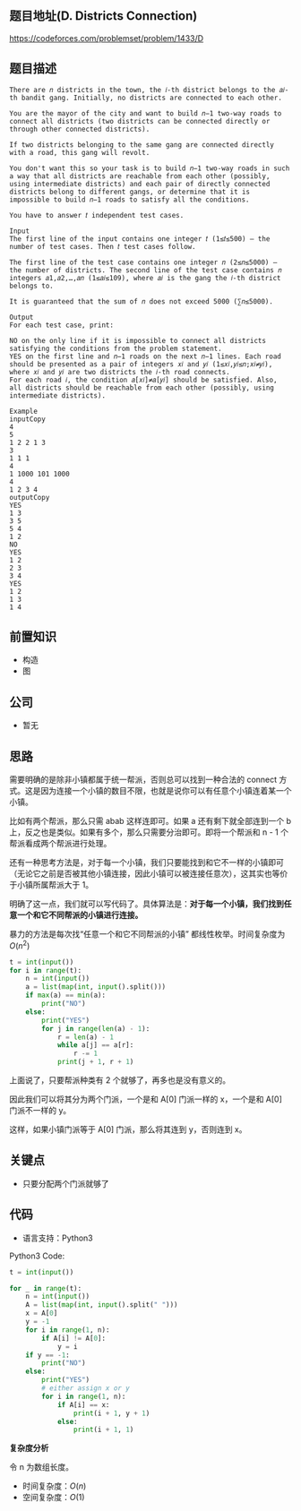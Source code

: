 ## 题目地址(D. Districts Connection)

https://codeforces.com/problemset/problem/1433/D

## 题目描述

```
There are 𝑛 districts in the town, the 𝑖-th district belongs to the 𝑎𝑖-th bandit gang. Initially, no districts are connected to each other.

You are the mayor of the city and want to build 𝑛−1 two-way roads to connect all districts (two districts can be connected directly or through other connected districts).

If two districts belonging to the same gang are connected directly with a road, this gang will revolt.

You don't want this so your task is to build 𝑛−1 two-way roads in such a way that all districts are reachable from each other (possibly, using intermediate districts) and each pair of directly connected districts belong to different gangs, or determine that it is impossible to build 𝑛−1 roads to satisfy all the conditions.

You have to answer 𝑡 independent test cases.

Input
The first line of the input contains one integer 𝑡 (1≤𝑡≤500) — the number of test cases. Then 𝑡 test cases follow.

The first line of the test case contains one integer 𝑛 (2≤𝑛≤5000) — the number of districts. The second line of the test case contains 𝑛 integers 𝑎1,𝑎2,…,𝑎𝑛 (1≤𝑎𝑖≤109), where 𝑎𝑖 is the gang the 𝑖-th district belongs to.

It is guaranteed that the sum of 𝑛 does not exceed 5000 (∑𝑛≤5000).

Output
For each test case, print:

NO on the only line if it is impossible to connect all districts satisfying the conditions from the problem statement.
YES on the first line and 𝑛−1 roads on the next 𝑛−1 lines. Each road should be presented as a pair of integers 𝑥𝑖 and 𝑦𝑖 (1≤𝑥𝑖,𝑦𝑖≤𝑛;𝑥𝑖≠𝑦𝑖), where 𝑥𝑖 and 𝑦𝑖 are two districts the 𝑖-th road connects.
For each road 𝑖, the condition 𝑎[𝑥𝑖]≠𝑎[𝑦𝑖] should be satisfied. Also, all districts should be reachable from each other (possibly, using intermediate districts).

Example
inputCopy
4
5
1 2 2 1 3
3
1 1 1
4
1 1000 101 1000
4
1 2 3 4
outputCopy
YES
1 3
3 5
5 4
1 2
NO
YES
1 2
2 3
3 4
YES
1 2
1 3
1 4

```

## 前置知识

- 构造
- 图

## 公司

- 暂无

## 思路

需要明确的是除非小镇都属于统一帮派，否则总可以找到一种合法的 connect 方式。这是因为连接一个小镇的数目不限，也就是说你可以有任意个小镇连着某一个小镇。

比如有两个帮派，那么只需 abab 这样连即可。如果 a 还有剩下就全部连到一个 b 上，反之也是类似。如果有多个，那么只需要分治即可。即将一个帮派和 n - 1 个帮派看成两个帮派进行处理。

还有一种思考方法是，对于每一个小镇，我们只要能找到和它不一样的小镇即可（无论它之前是否被其他小镇连接，因此小镇可以被连接任意次），这其实也等价于小镇所属帮派大于 1。

明确了这一点，我们就可以写代码了。具体算法是：**对于每一个小镇，我们找到任意一个和它不同帮派的小镇进行连接。**

暴力的方法是每次找“任意一个和它不同帮派的小镇” 都线性枚举。时间复杂度为 $O(n^2)$

```python
t = int(input())
for i in range(t):
    n = int(input())
    a = list(map(int, input().split()))
    if max(a) == min(a):
        print("NO")
    else:
        print("YES")
        for j in range(len(a) - 1):
            r = len(a) - 1
            while a[j] == a[r]:
                r -= 1
            print(j + 1, r + 1)


```

上面说了，只要帮派种类有 2 个就够了，再多也是没有意义的。

因此我们可以将其分为两个门派，一个是和 A[0] 门派一样的 x，一个是和 A[0] 门派不一样的 y。

这样，如果小镇门派等于 A[0] 门派，那么将其连到 y，否则连到 x。

## 关键点

- 只要分配两个门派就够了

## 代码

- 语言支持：Python3

Python3 Code:

```python
t = int(input())

for _ in range(t):
    n = int(input())
    A = list(map(int, input().split(" ")))
    x = A[0]
    y = -1
    for i in range(1, n):
        if A[i] != A[0]:
            y = i
    if y == -1:
        print("NO")
    else:
        print("YES")
        # either assign x or y
        for i in range(1, n):
            if A[i] == x:
                print(i + 1, y + 1)
            else:
                print(i + 1, 1)

```

**复杂度分析**

令 n 为数组长度。

- 时间复杂度：$O(n)$
- 空间复杂度：$O(1)$
